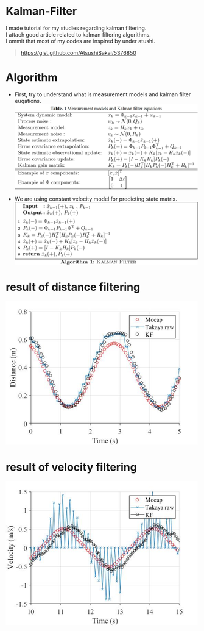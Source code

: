 # Kalman-Filter
I made tutorial for my studies regarding kalman filtering.  
I attach good article related to kalman filtering algorithms.  
I ommit that most of my codes are inspired by under atushi.  
>https://gist.github.com/AtsushiSakai/5376850

# Algorithm
* First, try to understand what is measurement models and kalman filter euqations.
![Kalman_table](/images/table.jpg)

* We are using constant velocity model for predicting state matrix.  
![Kalman_algorithm](/images/al.jpg)

# result of distance filtering
![Kalman_distance](/images/kalman_distance.jpg)

# result of velocity filtering
![Kalman_velocity](/images/kalman_velocity.jpg)
